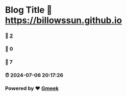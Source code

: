 # Blog Title :link: https://billowssun.github.io 
### :page_facing_up: [2](https://billowssun.github.io/tag.html) 
### :speech_balloon: 0 
### :hibiscus: 7 
### :alarm_clock: 2024-07-06 20:17:26 
### Powered by :heart: [Gmeek](https://github.com/Meekdai/Gmeek)
